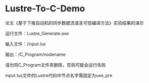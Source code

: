 # Lustre-To-C-Demo
论文《基于下推自动机的同步数据流语言可信编译方法》实验结果的演示

运行文件：Lustre_Generate.exe

输入文件：/input.lus

输出：/C_Program/nodename

请勿将C_Program文件夹删除，否则可能会运行失败

input.lus文件的Lustre代码中节点名字需固定为use_pre
